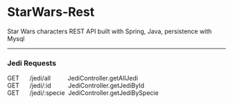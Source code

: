 # StarWars-Rest
Star Wars characters REST API built with Spring, Java, persistence with Mysql 
<hr>

<h3> Jedi Requests </h3>
GET &nbsp;&nbsp;&nbsp;&nbsp; /jedi/all &nbsp;&nbsp;&nbsp;&nbsp;&nbsp;&nbsp;&nbsp;&nbsp; JediController.getAllJedi  <br/>
GET &nbsp;&nbsp;&nbsp;&nbsp; /jedi/:id &nbsp;&nbsp;&nbsp;&nbsp;&nbsp;&nbsp;&nbsp;&nbsp; JediController.getJediById <br/>
GET &nbsp;&nbsp;&nbsp;&nbsp; /jedi/:specie &nbsp;JediController.getJediBySpecie
  
